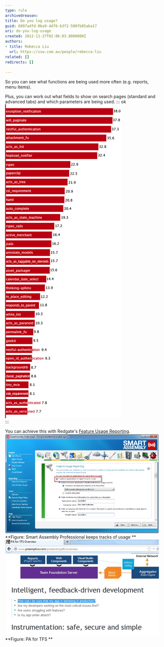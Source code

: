 ```yaml
---
type: rule
archivedreason: 
title: Do you log usage?
guid: 6897adfd-0ba9-4d76-b3f2-580fb05aba17
uri: do-you-log-usage
created: 2012-11-27T02:06:03.0000000Z
authors:
- title: Rebecca Liu
  url: https://ssw.com.au/people/rebecca-liu
related: []
redirects: []

---
```


So you can see what functions are being used more often (e.g. reports, menu items).

<!--endintro-->
 Plus, you can work out what fields to show on search pages (standard and advanced tabs) and which parameters are being used. 
::: ok  
![Figure: Keep track of what terms are searched most often](../../assets/GoodLogUsage.png)  
:::

You can achieve this with Redgate's [Feature Usage Reporting](http://www.red-gate.com/products/dotnet-development/smartassembly/).
![](logusage-smartassembly.png) **Figure: Smart Assembly Professional keeps tracks of usage
** ![](logusage-pafortfs.jpg) **Figure: PA for TFS
**
